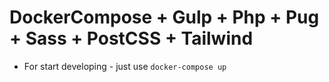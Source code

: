 # DockerCompose + Gulp + Php + Pug + Sass + PostCSS + Tailwind

- For start developing - just use `docker-compose up`